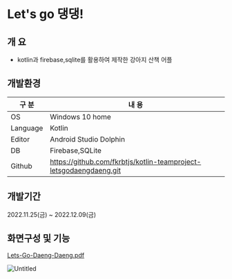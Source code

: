 # Let's go 댕댕!


## 개 요

- kotlin과 firebase,sqlite를 활용하여 제작한 강아지 산책 어플


## 개발환경

| 구 분 | 내 용 |
| --- | --- |
| OS | Windows 10 home |
| Language | Kotlin |
| Editor | Android Studio Dolphin |
| DB | Firebase,SQLite |
| Github | https://github.com/fkrbtjs/kotlin-teamproject-letsgodaengdaeng.git |


## 개발기간

2022.11.25(금) ~ 2022.12.09(금)


## 화면구성 및 기능

[Lets-Go-Daeng-Daeng.pdf](https://github.com/fkrbtjs/kotlin-teamproject-letsgodaengdaeng/files/10534457/Lets-Go-Daeng-Daeng.pdf)

![Untitled](https://s3-us-west-2.amazonaws.com/secure.notion-static.com/31ec31b4-492a-46bb-b05d-19e4dbbd4ce3/Untitled.png)
